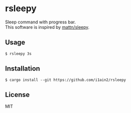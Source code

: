 # rsleepy

Sleep command with progress bar.  
This software is inspired by [mattn/sleepy](https://github.com/mattn/sleepy).

## Usage

```shell
$ rsleepy 3s
```

## Installation

```shell
$ cargo install --git https://github.com/i1ain2/rsleepy
```

## License

MIT
